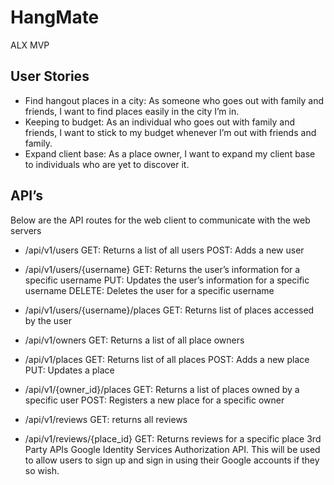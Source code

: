 # HangMate
ALX MVP

## User Stories
- Find hangout places in a city: As someone who goes out with family and friends, I want to find places easily in the city I’m in.
- Keeping to budget: As an individual who goes out with family and friends, I want to stick to my budget whenever I’m out with friends and family.
- Expand client base: As a place owner, I want to expand my client base to individuals who are yet to discover it.

## API’s

Below are the API routes for the web client to communicate with the web servers

- /api/v1/users
  GET: Returns a list of all users
  POST: Adds a new user

- /api/v1/users/{username}
  GET: Returns the user’s information for a specific username
  PUT: Updates the user’s information for a specific username
  DELETE: Deletes the user for a specific username

- /api/v1/users/{username}/places
  GET: Returns list of places accessed by the user

- /api/v1/owners
  GET: Returns a list of all place owners

- /api/v1/places
  GET: Returns list of all places
  POST: Adds a new place
  PUT: Updates a place

- /api/v1/{owner_id}/places
  GET: Returns a list of places owned by a specific user
  POST: Registers a new place for  a specific owner

- /api/v1/reviews
  GET: returns all reviews

- /api/v1/reviews/{place_id}
  GET: Returns reviews for a specific place
  3rd Party APIs
  Google Identity Services Authorization API. This will be used to allow users to sign up and sign in using their Google accounts if they so wish.

